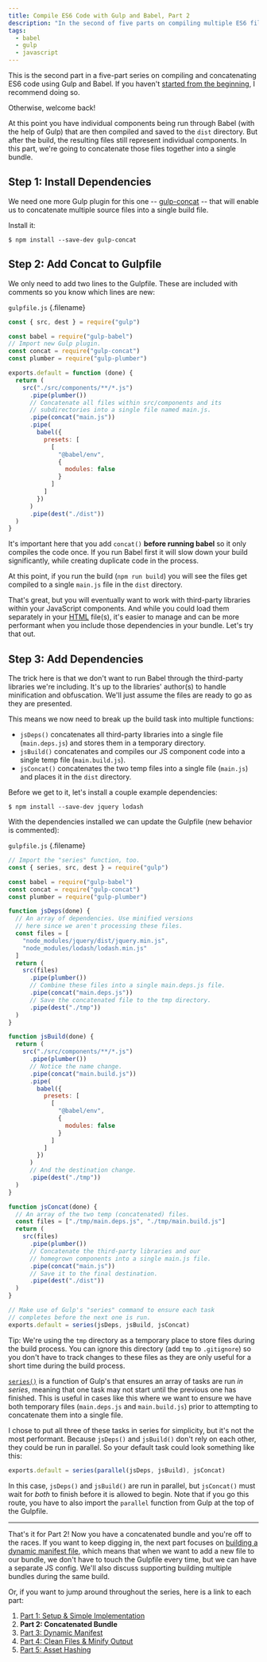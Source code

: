 ```yaml
---
title: Compile ES6 Code with Gulp and Babel, Part 2
description: "In the second of five parts on compiling multiple ES6 files into a minified bundle, you will learn how to concatenate multiple files into a single file."
tags:
  - babel
  - gulp
  - javascript
---
```


This is the second part in a five-part series on compiling and concatenating ES6 code using Gulp and Babel. If you haven't [started from the beginning](/compile-es6-code-gulp-babel-part-1.html), I recommend doing so.

Otherwise, welcome back!

At this point you have individual components being run through Babel (with the help of Gulp) that are then compiled and saved to the `dist` directory. But after the build, the resulting files still represent individual components. In this part, we're going to concatenate those files together into a single bundle.

## Step 1: Install Dependencies

We need one more Gulp plugin for this one -- [gulp-concat](https://www.npmjs.com/package/gulp-concat) -- that will enable us to concatenate multiple source files into a single build file.

Install it:

```
$ npm install --save-dev gulp-concat
```

## Step 2: Add Concat to Gulpfile

We only need to add two lines to the Gulpfile. These are included with comments so you know which lines are new:

`gulpfile.js` {.filename}

```js
const { src, dest } = require("gulp")

const babel = require("gulp-babel")
// Import new Gulp plugin.
const concat = require("gulp-concat")
const plumber = require("gulp-plumber")

exports.default = function (done) {
  return (
    src("./src/components/**/*.js")
      .pipe(plumber())
      // Concatenate all files within src/components and its
      // subdirectories into a single file named main.js.
      .pipe(concat("main.js"))
      .pipe(
        babel({
          presets: [
            [
              "@babel/env",
              {
                modules: false
              }
            ]
          ]
        })
      )
      .pipe(dest("./dist"))
  )
}
```

It's important here that you add `concat()` **before running babel** so it only compiles the code once. If you run Babel first it will slow down your build significantly, while creating duplicate code in the process.

At this point, if you run the build (`npm run build`) you will see the files get compiled to a single `main.js` file in the `dist` directory.

That's great, but you will eventually want to work with third-party libraries within your JavaScript components. And while you could load them separately in your [HTML](/wtf-is-html) file(s), it's easier to manage and can be more performant when you include those dependencies in your bundle. Let's try that out.

## Step 3: Add Dependencies

The trick here is that we don't want to run Babel through the third-party libraries we're including. It's up to the libraries' author(s) to handle minification and obfuscation. We'll just assume the files are ready to go as they are presented.

This means we now need to break up the build task into multiple functions:

- `jsDeps()` concatenates all third-party libraries into a single file (`main.deps.js`) and stores them in a temporary directory.
- `jsBuild()` concatenates and compiles our JS component code into a single temp file (`main.build.js`).
- `jsConcat()` concatenates the two temp files into a single file (`main.js`) and places it in the `dist` directory.

Before we get to it, let's install a couple example dependencies:

```
$ npm install --save-dev jquery lodash
```

With the dependencies installed we can update the Gulpfile (new behavior is commented):

`gulpfile.js` {.filename}

```js
// Import the "series" function, too.
const { series, src, dest } = require("gulp")

const babel = require("gulp-babel")
const concat = require("gulp-concat")
const plumber = require("gulp-plumber")

function jsDeps(done) {
  // An array of dependencies. Use minified versions
  // here since we aren't processing these files.
  const files = [
    "node_modules/jquery/dist/jquery.min.js",
    "node_modules/lodash/lodash.min.js"
  ]
  return (
    src(files)
      .pipe(plumber())
      // Combine these files into a single main.deps.js file.
      .pipe(concat("main.deps.js"))
      // Save the concatenated file to the tmp directory.
      .pipe(dest("./tmp"))
  )
}

function jsBuild(done) {
  return (
    src("./src/components/**/*.js")
      .pipe(plumber())
      // Notice the name change.
      .pipe(concat("main.build.js"))
      .pipe(
        babel({
          presets: [
            [
              "@babel/env",
              {
                modules: false
              }
            ]
          ]
        })
      )
      // And the destination change.
      .pipe(dest("./tmp"))
  )
}

function jsConcat(done) {
  // An array of the two temp (concatenated) files.
  const files = ["./tmp/main.deps.js", "./tmp/main.build.js"]
  return (
    src(files)
      .pipe(plumber())
      // Concatenate the third-party libraries and our
      // homegrown components into a single main.js file.
      .pipe(concat("main.js"))
      // Save it to the final destination.
      .pipe(dest("./dist"))
  )
}

// Make use of Gulp's "series" command to ensure each task
// completes before the next one is run.
exports.default = series(jsDeps, jsBuild, jsConcat)
```

Tip: We're using the `tmp` directory as a temporary place to store files during the build process. You can ignore this directory (add `tmp` to `.gitignore`) so you don't have to track changes to these files as they are only useful for a short time during the build process.

[`series()`](https://gulpjs.com/docs/en/api/series#series) is a function of Gulp's that ensures an array of tasks are run _in series_, meaning that one task may not start until the previous one has finished. This is useful in cases like this where we want to ensure we have both temporary files (`main.deps.js` and `main.build.js`) prior to attempting to concatenate them into a single file.

I chose to put all three of these tasks in series for simplicity, but it's not the most performant. Because `jsDeps()` and `jsBuild()` don't rely on each other, they could be run in parallel. So your default task could look something like this:

```js
exports.default = series(parallel(jsDeps, jsBuild), jsConcat)
```

In this case, `jsDeps()` and `jsBuild()` are run in parallel, but `jsConcat()` must wait for _both_ to finish before it is allowed to begin. Note that if you go this route, you have to also import the `parallel` function from Gulp at the top of the Gulpfile.

---

That's it for Part 2! Now you have a concatenated bundle and you're off to the races. If you want to keep digging in, the next part focuses on [building a dynamic manifest file](/compile-es6-code-gulp-babel-part-3.html), which means that when we want to add a new file to our bundle, we don't have to touch the Gulpfile every time, but we can have a separate JS config. We'll also discuss supporting building multiple bundles during the same build.

Or, if you want to jump around throughout the series, here is a link to each part:

1. [Part 1: Setup & Simple Implementation](/compile-es6-code-gulp-babel-part-1.html)
2. **Part 2: Concatenated Bundle**
3. [Part 3: Dynamic Manifest](/compile-es6-code-gulp-babel-part-3.html)
4. [Part 4: Clean Files & Minify Output](/compile-es6-code-gulp-babel-part-4.html)
5. [Part 5: Asset Hashing](/compile-es6-code-gulp-babel-part-5.html)
